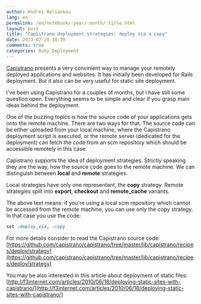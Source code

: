 ```yaml
---
author: Andrei Beliankou
lang: en
permalink: /en/notebook/:year/:month/:title.html
layout: post
title: "Capistrano deployment strategies: deploy via a copy"
date: 2013-02-24 18:39
comments: true
categories: Ruby Deployment
---
```


[Capistrano](https://github.com/capistrano/capistrano) presents a very
convinient way to manage your remotely deployed applications and
websites. It has initially been developed for Rails deployment. But it
also can be very useful for static site deployment.

<!-- more -->

I've been using Capistrano for a couples of months, but I have still
some question open. Everything seems to be simple and clear if you
grasp main ideas behind the deployment.

One of the buzzing topics is how the source code of your applications
gets onto the remote machine. There are two ways for that. The source
code can be either uploaded from your local machine, where the
Capistrano deployment script is executed, or the remote server
(dedicated for the deployment) can fetch the code from an scm
repository which should be accessible remotely in this case.

Capistrano supports the idea of deployment strategies. Strictly
speaking they are the way, how the source code goes to the remote
machine. We can distinguish between <strong>local</strong> and
<strong>remote</strong> strategies.

Local strategies have only one representant, the <strong>copy</strong>
strategy. Remote strategies split into <strong>export</strong>,
<strong>checkout</strong> and <strong>remote_cache</strong> variants.

The above text means: if you're using a local scm repository which
cannot be accessed from the remote machine, you can use only the copy
strategy. In that case you use the code:

``` ruby
set :deploy_via, :copy
```

For more details consider to read the Capistrano source code:
[https://github.com/capistrano/capistrano/tree/master/lib/capistrano/recipes/deploy/strategy](https://github.com/capistrano/capistrano/tree/master/lib/capistrano/recipes/deploy/strategy)

You may be also interested in this article about deployment of static
files:
[http://f3internet.com/articles/2010/06/18/deploying-static-sites-with-capistrano/](http://f3internet.com/articles/2010/06/18/deploying-static-sites-with-capistrano/)
